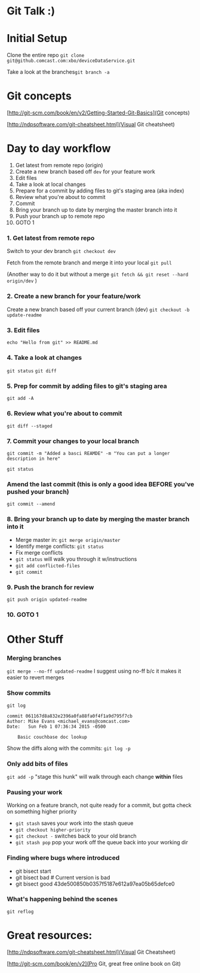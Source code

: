 # Git Talk :)

# Initial Setup

Clone the entire repo `git clone git@github.comcast.com:xbo/deviceDataService.git`

Take a look at the branches`git branch -a`

# Git concepts
[http://git-scm.com/book/en/v2/Getting-Started-Git-Basics](Git concepts)

[http://ndpsoftware.com/git-cheatsheet.html](Visual Git cheatsheet)

# Day to day workflow

1. Get latest from remote repo (origin)
2. Create a new branch based off `dev` for your feature work
3. Edit files
4. Take a look at local changes
5. Prepare for a commit by adding files to git's staging area (aka index)
6. Review what you're about to commit
7. Commit
8. Bring your branch up to date by merging the master branch into it
9. Push your branch up to remote repo
10. GOTO 1

### 1. Get latest from remote repo

Switch to your dev branch `git checkout dev`

Fetch from the remote branch and merge it into your local `git pull`

(Another way to do it but without a merge
`git fetch && git reset --hard origin/dev` )

### 2. Create a new branch for your feature/work
Create a new branch based off your current branch (dev)
`git checkout -b update-readme`

### 3. Edit files
`echo "Hello from git" >> README.md`

### 4. Take a look at changes
`git status`
`git diff`

### 5. Prep for commit by adding files to git's staging area
`git add -A`

### 6. Review what you're about to commit
`git diff --staged`

### 7. Commit your changes to your local branch
`git commit -m "Added a basci REAMDE" -m "You can put a longer description in here"`

`git status`

### Amend the last commit (this is only a good idea BEFORE you've pushed your branch)
`git commit --amend`

### 8. Bring your branch up to date by merging the master branch into it
* Merge master in: `git merge origin/master`
* Identify merge conflicts: `git status`
* Fix merge conflicts
* `git status` will walk you through it w/instructions
* `git add conflicted-files`
* `git commit`

### 9. Push the branch for review
`git push origin updated-readme`

### 10. GOTO 1

# Other Stuff

### Merging branches
`git merge --no-ff updated-readme`
I suggest using no-ff b/c it makes it easier to revert merges

### Show commits 
`git log`

```text
commit 061167d8a832e2396a0fa88fa0f4f1a9d795f7cb
Author: Mike Evans <michael_evans@comcast.com>
Date:   Sun Feb 1 07:36:34 2015 -0500

    Basic couchbase doc lookup
```

Show the diffs along with the commits: `git log -p`

### Only add bits of files
`git add -p` "stage this hunk" will walk through each change **within** files

### Pausing your work

Working on a feature branch, not quite ready for a commit, but gotta check on something higher priority
* `git stash` saves your work into the stash queue
* `git checkout higher-priority`
* `git checkout -` switches back to your old branch
* `git stash pop` pop your work off the queue back into your working dir

### Finding where bugs where introduced

* git bisect start
* git bisect bad                 # Current version is bad
* git bisect good 43de500850b0357f5187e612a97ea05b65defce0


### What's happening behind the scenes
`git reflog`


# Great resources:
[http://ndpsoftware.com/git-cheatsheet.html](Visual Git Cheatsheet)

[http://git-scm.com/book/en/v2](Pro Git, great free online book on Git)
